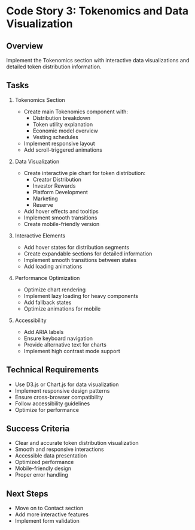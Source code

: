 # Code Story 3: Tokenomics and Data Visualization

## Overview
Implement the Tokenomics section with interactive data visualizations and detailed token distribution information.

## Tasks
1. Tokenomics Section
   - Create main Tokenomics component with:
     - Distribution breakdown
     - Token utility explanation
     - Economic model overview
     - Vesting schedules
   - Implement responsive layout
   - Add scroll-triggered animations

2. Data Visualization
   - Create interactive pie chart for token distribution:
     - Creator Distribution
     - Investor Rewards
     - Platform Development
     - Marketing
     - Reserve
   - Add hover effects and tooltips
   - Implement smooth transitions
   - Create mobile-friendly version

3. Interactive Elements
   - Add hover states for distribution segments
   - Create expandable sections for detailed information
   - Implement smooth transitions between states
   - Add loading animations

4. Performance Optimization
   - Optimize chart rendering
   - Implement lazy loading for heavy components
   - Add fallback states
   - Optimize animations for mobile

5. Accessibility
   - Add ARIA labels
   - Ensure keyboard navigation
   - Provide alternative text for charts
   - Implement high contrast mode support

## Technical Requirements
- Use D3.js or Chart.js for data visualization
- Implement responsive design patterns
- Ensure cross-browser compatibility
- Follow accessibility guidelines
- Optimize for performance

## Success Criteria
- Clear and accurate token distribution visualization
- Smooth and responsive interactions
- Accessible data presentation
- Optimized performance
- Mobile-friendly design
- Proper error handling

## Next Steps
- Move on to Contact section
- Add more interactive features
- Implement form validation
